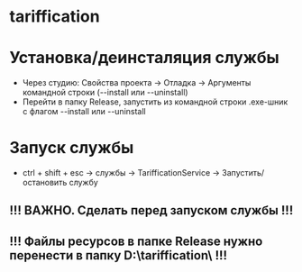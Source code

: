 # tariffication

# Установка/деинсталяция службы
* Через студию: Свойства проекта -> Отладка -> Аргументы командной строки (--install или --uninstall)
* Перейти в папку Release, запустить из командной строки .exe-шник с флагом --install или --uninstall

# Запуск службы
* ctrl + shift + esc -> службы -> TarifficationService -> Запустить/остановить службу

!!! ВАЖНО. Сделать перед запуском службы !!!
---
!!! Файлы ресурсов в папке Release нужно перенести в папку D:\\tariffication\ !!!
---
